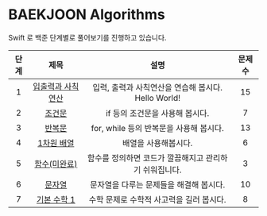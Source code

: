 # BAEKJOON Algorithms
Swift 로 백준 단계별로 풀어보기를 진행하고 있습니다.

|단계|제목|설명|문제수 |
|:---:|:---:|:---:|:---:|
|1|[입출력과 사칙연산](https://github.com/dongyoon1126/Study_algorithms/blob/main/BAEKJOON/%EC%9E%85%EC%B6%9C%EB%A0%A5%EA%B3%BC%20%EC%82%AC%EC%B9%99%EC%97%B0%EC%82%B0/%EC%9E%85%EC%B6%9C%EB%A0%A5%EA%B3%BC%20%EC%82%AC%EC%B9%99%EC%97%B0%EC%82%B0.md)|입력, 출력과 사칙연산을 연습해 봅시다. Hello World!|15|
|2|[조건문](https://github.com/dongyoon1126/Study_algorithms/blob/main/BAEKJOON/%EC%A1%B0%EA%B1%B4%EB%AC%B8/%EC%A1%B0%EA%B1%B4%EB%AC%B8.md)|if 등의 조건문을 사용해 봅시다.|7|
|3|[반복문](https://github.com/dongyoon1126/Study_algorithms/blob/main/BAEKJOON/%EB%B0%98%EB%B3%B5%EB%AC%B8/%EB%B0%98%EB%B3%B5%EB%AC%B8.md)|for, while 등의 반복문을 사용해 봅시다.|13|
|4|[1차원 배열](https://github.com/dongyoon1126/Study_algorithms/blob/main/BAEKJOON/1%EC%B0%A8%EC%9B%90%20%EB%B0%B0%EC%97%B4/1%EC%B0%A8%EC%9B%90%20%EB%B0%B0%EC%97%B4.md)|배열을 사용해봅시다.|6|
|5|[함수(미완료)](https://github.com/drew105/Study_algorithms/blob/main/BAEKJOON/%ED%95%A8%EC%88%98/%ED%95%A8%EC%88%98.md)|함수를 정의하면 코드가 깔끔해지고 관리하기 쉬워집니다.|3|
|6|[문자열](https://github.com/drew105/Study_algorithms/blob/main/BAEKJOON/%EB%AC%B8%EC%9E%90%EC%97%B4/%EB%AC%B8%EC%9E%90%EC%97%B4.md)|문자열을 다루는 문제들을 해결해 봅시다.|10|
|7|[기본 수학 1](https://github.com/drew105/Study_algorithms/blob/main/BAEKJOON/%EA%B8%B0%EB%B3%B8%20%EC%88%98%ED%95%99%201/%EA%B8%B0%EB%B3%B8%20%EC%88%98%ED%95%99%201.md)|수학 문제로 수학적 사고력을 길러 봅시다.|8|
